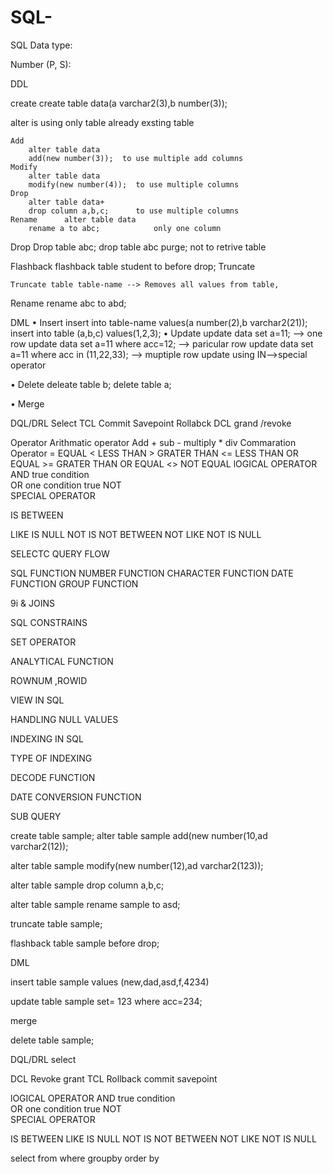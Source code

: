# SQL-
SQL Data type:

Number (P, S): 

DDL

create 
	create table data(a varchar2(3),b number(3));

alter is using only table already exsting table

	Add	
		alter table data
		add(new number(3));  to use multiple add columns
	Modify
		alter table data
		modify(new number(4));	to use multiple columns
	Drop
		alter table data+
		drop column a,b,c;      to use multiple columns
	Rename		alter table data
		rename a to abc;			only one column
Drop
	Drop table abc;
	drop table abc purge;			not to retrive table
	
Flashback 
flashback table student to before drop;
Truncate
	
	Truncate table table-name --> Removes all values from table,

Rename 
	rename abc to abd;
		
DML
•	Insert
			insert into table-name values(a number(2),b varchar2(21));
			insert into table (a,b,c) values(1,2,3);
•	Update
			update data set a=11;						  --> one row
			update data set a=11 where acc=12;			  --> paricular row 
			update data set a=11 where acc in (11,22,33); --> muptiple row update using IN-->special operator
			
•	Delete
			deleate table b;
			delete table a;
			
•	Merge

DQL/DRL
	Select
TCL
	Commit
	Savepoint
	Rollabck
DCL
grand /revoke

Operator
	Arithmatic operator 
		Add +
		sub -
		multiply *
		div 
	Commaration Operator
		= EQUAL
		< LESS THAN
		> GRATER THAN
		<= LESS THAN OR EQUAL
		>= GRATER THAN OR EQUAL
		<> NOT EQUAL
lOGICAL OPERATOR
AND true condition  
OR one condition true 
NOT  
SPECIAL OPERATOR

IS 
BETWEEN


LIKE
IS NULL
NOT IS 
NOT BETWEEN
NOT LIKE
NOT IS NULL


SELECTC QUERY FLOW

SQL FUNCTION
	NUMBER FUNCTION
	CHARACTER FUNCTION
	DATE FUNCTION
	GROUP FUNCTION

9i & JOINS

SQL CONSTRAINS

SET OPERATOR

ANALYTICAL FUNCTION

ROWNUM ,ROWID

VIEW IN SQL

HANDLING NULL VALUES

INDEXING IN  SQL

TYPE OF INDEXING

DECODE FUNCTION

DATE CONVERSION FUNCTION

SUB QUERY 



create table sample;
alter table sample
add(new number(10,ad varchar2(12));

alter table sample 
modify(new number(12),ad varchar2(123));

alter table sample 
drop column a,b,c;

alter table sample 
rename sample to asd;


truncate table sample;

flashback table sample before drop;

DML

insert table sample values (new,dad,asd,f,4234)

update table sample set= 123 where acc=234;

merge

delete table sample;

DQL/DRL
select

DCL
Revoke
grant
TCL
Rollback
commit
savepoint

lOGICAL OPERATOR
AND true condition  
OR one condition true 
NOT  
SPECIAL OPERATOR

IS 
BETWEEN
LIKE
IS NULL
NOT IS 
NOT BETWEEN
NOT LIKE
NOT IS NULL


select
from 
where
groupby
order by
